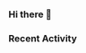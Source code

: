 ### Hi there 👋

### Recent Activity

<!--START_SECTION:activity-->







<!--END_SECTION:activity-->
